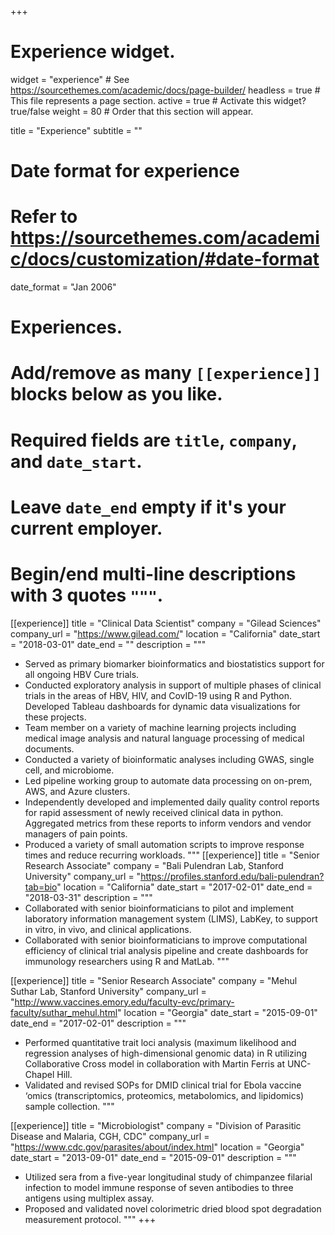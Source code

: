 +++
# Experience widget.
widget = "experience"  # See https://sourcethemes.com/academic/docs/page-builder/
headless = true  # This file represents a page section.
active = true  # Activate this widget? true/false
weight = 80  # Order that this section will appear.

title = "Experience"
subtitle = ""

# Date format for experience
#   Refer to https://sourcethemes.com/academic/docs/customization/#date-format
date_format = "Jan 2006"

# Experiences.
#   Add/remove as many `[[experience]]` blocks below as you like.
#   Required fields are `title`, `company`, and `date_start`.
#   Leave `date_end` empty if it's your current employer.
#   Begin/end multi-line descriptions with 3 quotes `"""`.
[[experience]]
  title = "Clinical Data Scientist"
  company = "Gilead Sciences"
  company_url = "https://www.gilead.com/"
  location = "California"
  date_start = "2018-03-01"
  date_end = ""
  description = """
* Served as primary biomarker bioinformatics and biostatistics support for all ongoing HBV Cure trials. 
* Conducted exploratory analysis in support of multiple phases of clinical trials in the areas of HBV, HIV, and CovID-19 using R and Python. Developed Tableau dashboards for dynamic data visualizations for these projects. 
* Team member on a variety of machine learning projects including medical image analysis and natural language processing of medical documents. 
* Conducted a variety of bioinformatic analyses including GWAS, single cell, and microbiome.
* Led pipeline working group to automate data processing on on-prem, AWS, and Azure clusters.
* Independently developed and implemented daily quality control reports for rapid assessment of newly received clinical data in python. Aggregated metrics from these reports to inform vendors and vendor managers of pain points.
* Produced a variety of small automation scripts to improve response times and reduce recurring workloads.
  """
[[experience]]
  title = "Senior Research Associate"
  company = "Bali Pulendran Lab, Stanford University"
  company_url = "https://profiles.stanford.edu/bali-pulendran?tab=bio"
  location = "California"
  date_start = "2017-02-01"
  date_end = "2018-03-31"
  description = """
* Collaborated with senior bioinformaticians to pilot and implement laboratory information management system (LIMS), LabKey, to support in vitro, in vivo, and clinical applications. 
* Collaborated with senior bioinformaticians to improve computational efficiency of clinical trial analysis pipeline and create dashboards for immunology researchers using R and MatLab.
"""

[[experience]]
  title = "Senior Research Associate"
  company = "Mehul Suthar Lab, Stanford University"
  company_url = "http://www.vaccines.emory.edu/faculty-evc/primary-faculty/suthar_mehul.html"
  location = "Georgia"
  date_start = "2015-09-01"
  date_end = "2017-02-01"
  description = """
* Performed quantitative trait loci analysis (maximum likelihood and regression analyses of high-dimensional genomic data) in R utilizing Collaborative Cross model in collaboration with Martin Ferris at UNC-Chapel Hill. 
* Validated and revised SOPs for DMID clinical trial for Ebola vaccine ‘omics (transcriptomics, proteomics, metabolomics, and lipidomics) sample collection.
"""

[[experience]]
  title = "Microbiologist"
  company = "Division of Parasitic Disease and Malaria, CGH, CDC"
  company_url = "https://www.cdc.gov/parasites/about/index.html"
  location = "Georgia"
  date_start = "2013-09-01"
  date_end = "2015-09-01"
  description = """
* Utilized sera from a five-year longitudinal study of chimpanzee filarial infection to model immune response of seven antibodies to three antigens using multiplex assay.
* Proposed and validated novel colorimetric dried blood spot degradation measurement protocol. 
"""
+++
